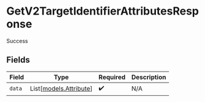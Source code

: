 # GetV2TargetIdentifierAttributesResponse

Success


## Fields

| Field                                            | Type                                             | Required                                         | Description                                      |
| ------------------------------------------------ | ------------------------------------------------ | ------------------------------------------------ | ------------------------------------------------ |
| `data`                                           | List[[models.Attribute](../models/attribute.md)] | :heavy_check_mark:                               | N/A                                              |